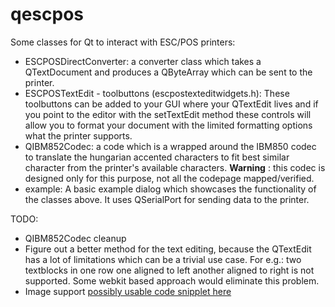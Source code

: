 qescpos
=======

Some classes for Qt to interact with ESC/POS printers:

 - ESCPOSDirectConverter: a converter class which takes a QTextDocument and produces a QByteArray which can be sent to the printer.
 - ESCPOSTextEdit - toolbuttons (escpostexteditwidgets.h):
These toolbuttons can be added to your GUI where your QTextEdit lives and if you point to the editor with the setTextEdit method these controls will allow you to format your document with the limited formatting options what the  printer supports. 
 - QIBM852Codec: a code which is a wrapped around the IBM850 codec to translate the hungarian accented characters to fit best similar character from the printer's available characters. **Warning** : this codec is designed only for this purpose, not all the codepage mapped/verified. 
 - example:
A basic example dialog which showcases the functionality of the classes above. It uses QSerialPort for sending data to the printer.

TODO: 

 - QIBM852Codec cleanup 
 - Figure out a better method for the text editing,
   because the QTextEdit has a lot of limitations which can be a trivial
   use case. For e.g.: two textblocks in one row one aligned to left
   another aligned to right is not supported. Some webkit based approach
   would eliminate this problem. 
 - Image support [possibly usable code snipplet here](http://madsdyd.wordpress.com/2010/10/19/printing-a-bitmap-with-the-pos-104-prp-085iiit-receipt-printer/#comments)
